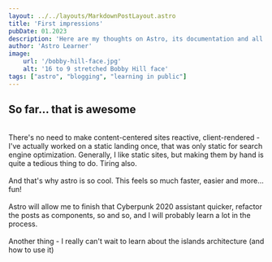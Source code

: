 ```yaml
---
layout: ../../layouts/MarkdownPostLayout.astro
title: 'First impressions'
pubDate: 01.2023
description: 'Here are my thoughts on Astro, its documentation and all'
author: 'Astro Learner'
image:
    url: '/bobby-hill-face.jpg'
    alt: '16 to 9 stretched Bobby Hill face'
tags: ["astro", "blogging", "learning in public"]
---
```

## So far... that is awesome
\
There's no need to make content-centered sites reactive, client-rendered - I've actually worked on a static landing once, that was only static for search engine optimization. Generally, I like static sites, but making them by hand is quite a tedious thing to do. Tiring also.
\
\
And that's why astro is so cool. This feels so much faster, easier and more... fun!
\
\
Astro will allow me to finish that Cyberpunk 2020 assistant quicker, refactor the posts as components, so and so, and I will probably learn a lot in the process.
\
\
Another thing - I really can't wait to learn about the islands architecture (and how to use it)